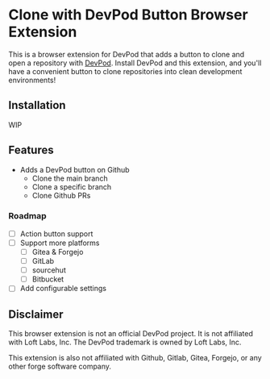 # Clone with DevPod Button Browser Extension

This is a browser extension for DevPod that adds a button to clone and open a
repository with [DevPod](https://devpod.sh). Install DevPod and this extension,
and you'll have a convenient button to clone repositories into clean development
environments!

## Installation

WIP

## Features

- Adds a DevPod button on Github
  - Clone the main branch
  - Clone a specific branch
  - Clone Github PRs

### Roadmap

- [ ] Action button support
- [ ] Support more platforms
  - [ ] Gitea & Forgejo
  - [ ] GitLab
  - [ ] sourcehut
  - [ ] Bitbucket
- [ ] Add configurable settings

## Disclaimer

This browser extension is not an official DevPod project. It is not affiliated
with Loft Labs, Inc. The DevPod trademark is owned by Loft Labs, Inc.

This extension is also not affiliated with Github, Gitlab, Gitea, Forgejo, or
any other forge software company.
